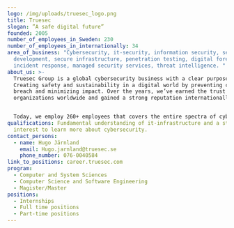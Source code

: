 ```yaml
---
logo: /img/uploads/truesec_logo.png
title: Truesec
slogan: ”A safe digital future”
founded: 2005
number_of_employees_in_Sweden: 230
number_of_employees_in_internationally: 34
area_of_business: "Cybersecurity, it-security, information security, secure
  development, secure infrastructure, penetration testing, digital forensics,
  incident response, managed security services, threat intelligence. "
about_us: >-
  Truesec Group is a global cybersecurity business with a clear purpose:
  Creating safety and sustainability in a digital world by preventing cyber
  breach and minimizing impact. Over the years, we’ve earned the trust of
  organizations worldwide and gained a strong reputation internationally.


  Today, we employ 260+ employees that covers the entire spectra of cybersecurity – and as cybercrime grows, we need to grow. In Sweden we have offices in Stockholm, Malmö and Karlskrona. 
qualifications: Fundamental understanding of it-infrastructure and a strong
  interest to learn more about cybersecurity.
contact_persons:
  - name: Hugo Järnland
    email: Hugo.jarnland@truesec.se
    phone_number: 076-0040584
link_to_positions: career.truesec.com
program:
  - Computer and System Sciences
  - Computer Science and Software Engineering
  - Magister/Master
positions:
  - Internships
  - Full time positions
  - Part-time positions
---
```

